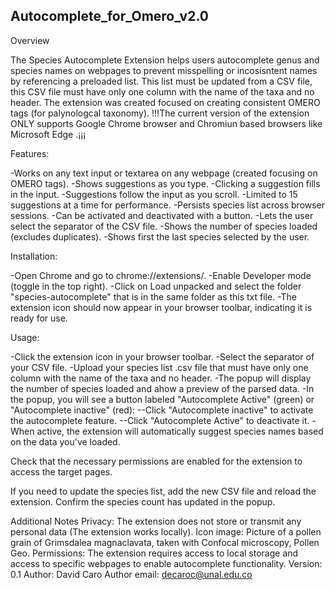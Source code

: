 Autocomplete_for_Omero_v2.0
---------------------------------------------------------------

Overview

The Species Autocomplete Extension helps users autocomplete genus and species names on webpages to prevent misspelling or incosisntent names by referencing a preloaded list. This list must be updated from a CSV file, this CSV file must have only one column with the name of the taxa and no header. 
The extension was created focused on creating consistent OMERO tags (for palynologcal taxonomy).
!!!The current version of the extension ONLY supports Google Chrome browser and Chromiun based browsers like Microsoft Edge .¡¡¡

Features:

-Works on any text input or textarea on any webpage (created focusing on OMERO tags).
-Shows suggestions as you type.
-Clicking a suggestion fills in the input.
-Suggestions follow the input as you scroll.
-Limited to 15 suggestions at a time for performance.
-Persists species list across browser sessions.
-Can be activated and deactivated with a button.
-Lets the user select the separator of the CSV file.
-Shows the number of species loaded (excludes duplicates).
-Shows first the last species selected by the user.

Installation:

-Open Chrome and go to chrome://extensions/.
-Enable Developer mode (toggle in the top right).
-Click on Load unpacked and select the folder "species-autocomplete" that is in the same folder as this txt file.
-The extension icon should now appear in your browser toolbar, indicating it is ready for use.

Usage:

-Click the extension icon in your browser toolbar.
-Select the separator of your CSV file.
-Upload your species list .csv file that must have only one column with the name of the taxa and no header.
-The popup will display the number of species loaded and ahow a preview of the parsed data.
-In the popup, you will see a button labeled "Autocomplete Active" (green) or "Autocomplete inactive" (red):
--Click "Autocomplete inactive" to activate the autocomplete feature.
--Click "Autocomplete Active" to deactivate it.
-When active, the extension will automatically suggest species names based on the data you've loaded.

Check that the necessary permissions are enabled for the extension to access the target pages.

If you need to update the species list, add the new CSV file and reload the extension.
Confirm the species count has updated in the popup.

Additional Notes
Privacy: The extension does not store or transmit any personal data (The extension works locally).
Icon image: Picture of a pollen grain of Grimsdalea magnaclavata, taken with Confocal microscopy, Pollen Geo.
Permissions: The extension requires access to local storage and access to specific webpages to enable autocomplete functionality.
Version: 0.1
Author: David Caro
Author email: decaroc@unal.edu.co
